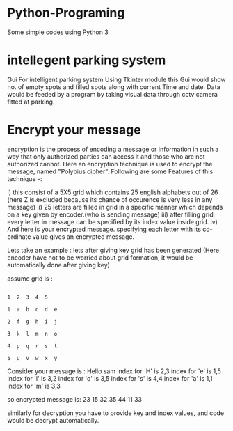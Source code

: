 # Python-Programing
Some simple codes using Python 3 

# intellegent parking system
Gui For intelligent parking system Using Tkinter module
this Gui would show no. of empty spots and filled spots along with current Time and date.
Data would be feeded by a program by taking visual data through cctv camera fitted at parking.

# Encrypt your message
 encryption is the process of encoding a message or information in such a way that only authorized parties can access it and those who are not authorized cannot.
Here an encryption technique is used to encrypt the message, named "Polybius cipher".
Following are some Features of this technique -:

i) this consist of a 5X5 grid which contains 25 english alphabets out of 26 (here Z is excluded because its chance of occurence is very less in any message)
ii) 25 letters are filled in grid in a specific manner which depends on a key given by encoder.(who is sending message)
iii) after filling grid, every letter in message can be specified by its index value inside grid.
iv) And here is your encrypted message. specifying each letter with its co-ordinate value gives an encrypted message.

Lets take an example :
   lets after giving key grid has been generated (Here encoder have not to be worried about grid formation, it would be automatically        done after giving key)
    
 assume grid is :
     
                                                                                                                           1  2  3  4  5
                                                                                                                        1  a  b  c  d  e
                                                                                                                        2  f  g  h  i  j
                                                                                                                        3  k  l  m  n  o
                                                                                                                        4  p  q  r  s  t
                                                                                                                        5  u  v  w  x  y
    
  Consider your message is : Hello sam
   index for 'H' is 2,3
   index for 'e' is 1,5
   index for 'l' is 3,2
   index for 'o' is 3,5
   index for 's' is 4,4
   index for 'a' is 1,1
   index for 'm' is 3,3
   
 so encrypted message is: 23 15 32 35 44 11 33
 
similarly for decryption you have to provide key and index values, and code would be decrypt automatically.
